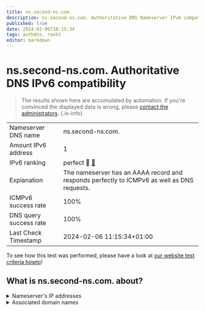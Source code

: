 ```yaml
---
title: ns.second-ns.com.
description: ns.second-ns.com. Authoritative DNS Nameserver IPv6 compatibility
published: true
date: 2024-02-06T10:15:34
tags: authdns, rank1
editor: markdown
---
```


# ns.second-ns.com. Authoritative DNS IPv6 compatibility

> The results shown here are accumulated by automation. If you're convinced the displayed data is wrong, please [contact the administrators](/howto/chat). 
{.is-info}




|   |   |
| - | - |
| Nameserver DNS name | ns.second-ns.com.
| Amount IPv6 address | 1
| IPv6 ranking | perfect :1st_place_medal: [🔗](/howto/ranking) |
| Explanation | The nameserver has an AAAA record and responds perfectly to ICMPv6 as well as DNS requests. |
| ICMPv6 success rate | 100%|
| DNS query success rate | 100% |
| Last Check Timestamp | 2024-02-06 11:15:34+01:00 |

To see how this test was performed, please have a look at [our website test criteria howto](/howto/testcriteria/authdns)!


## What is ns.second-ns.com. about?




<details>
<summary>Nameserver's IP addresses</summary>

2a01:4f8:0:a101::b:1

</details>



<details>
<summary>Associated domain names</summary>

www.hetzner.com

</details>
